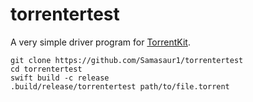 # torrentertest

A very simple driver program for [TorrentKit](https://github.com/Samasaur1/TorrentKit).

```
git clone https://github.com/Samasaur1/torrentertest
cd torrentertest
swift build -c release
.build/release/torrentertest path/to/file.torrent
```
